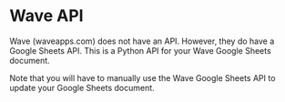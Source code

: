 # Wave API

Wave (waveapps.com) does not have an API. However, they do have a Google Sheets API. This is a Python API for your Wave Google Sheets document.

Note that you will have to manually use the Wave Google Sheets API to update your Google Sheets document.
